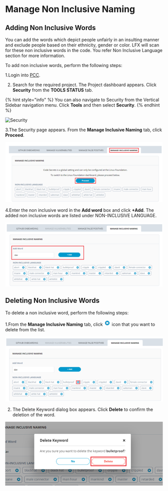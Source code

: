 # Manage Non Inclusive Naming

## Adding Non Inclusive Words <a id="adding-non-inclusive-words"></a>

You can add the words which depict people unfairly in an insulting manner and exclude people based on their ethnicity, gender or color. LFX will scan for these non inclusive words in the code. You refer Non Inclusive Language section for more information.

To add non inclusive words, perform the following steps:

1.Login into [PCC](https://projectadmin.lfx.linuxfoundation.org/).

2. Search for the required project. The Project dashboard appears. Click **Security** from the **TOOLS STATUS** tab.

{% hint style="info" %}
You can also navigate to Security from the Vertical Sidebar navigation menu. Click **Tools** and then select **Security**.
{% endhint %}

![Security](https://gblobscdn.gitbook.com/assets%2F-MCG-Km6_RcGyUVKsLIx%2F-Md_ivAMZ2h7xOPMQ1bm%2F-Md_mIFlNU7OimypntPn%2FDash.png?alt=media&token=9330c513-4ef2-44ef-bb59-a4bd0970f8d3)

3.The Security page appears. From the **Manage Inclusive Naming** tab, click **Proceed**.

![Manage Non Inclusive Names](../.gitbook/assets/non_inclusive_language.png)

4.Enter the non inclusive word in the **Add word** box and click **+Add**. The added non inclusive words are listed under NON-INCLUSIVE LANGUAGE.

![Adding Non Inclusive Word](../.gitbook/assets/non_inclusive_language-2.png)

## Deleting Non Inclusive Words

To delete a non inclusive word, perform the following steps:

1.From the **Manage Inclusive Naming** tab, click ![](../.gitbook/assets/del_icon.png) icon that you want to delete from the list. 

![Delete Non Inclusive Word](../.gitbook/assets/del.png)

2. The Delete Keyword dialog box appears. Click **Delete** to confirm the deletion of the word. 

![Delete Confirmation](../.gitbook/assets/del2.png)








